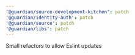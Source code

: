 ```yaml
---
'@guardian/source-development-kitchen': patch
'@guardian/identity-auth': patch
'@guardian/source': patch
'@guardian/libs': patch
---
```


Small refactors to allow Eslint updates
